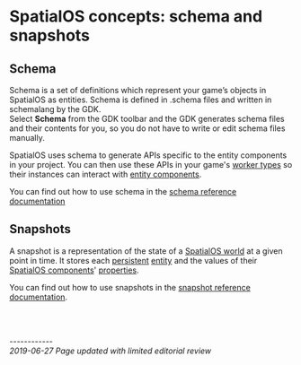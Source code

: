 
# SpatialOS concepts: schema and snapshots

## Schema

Schema is a set of definitions which represent your game’s objects in SpatialOS as entities. Schema is defined in .schema files and written in schemalang by the GDK.</br>
Select **Schema** from the GDK toolbar and the GDK generates schema files and their contents for you, so you do not have to write or edit schema files manually.

SpatialOS uses schema to generate APIs specific to the entity components in your project. You can then use these APIs in your game's [worker types]({{urlRoot}}/content/glossary#worker-types-and-worker-instances) so their instances can interact with [entity components]({{urlRoot}}/content/glossary#spatialos-component).

You can find out how to use schema in the [schema reference documentation]({{urlRoot}}/content/how-to-use-schema)

## Snapshots

A snapshot is a representation of the state of a [SpatialOS world]({{urlRoot}}/content/glossary#spatialos-world) at a given point in time. It stores each [persistent]({{urlRoot}}/content/glossary#persistence) [entity]({{urlRoot}}/content/glossary#entity) and the values of their [SpatialOS components]({{urlRoot}}/content/glossary#spatialos-component)' [properties](https://docs.improbable.io/reference/latest/shared/glossary#property).

You can find out how to use snapshots in the [snapshot reference documentation]({{urlRoot}}/content/how-to-use-snapshots).

<br/>

<br/>------------<br/>
_2019-06-27 Page updated with limited editorial review_
<br/>	<br/>
